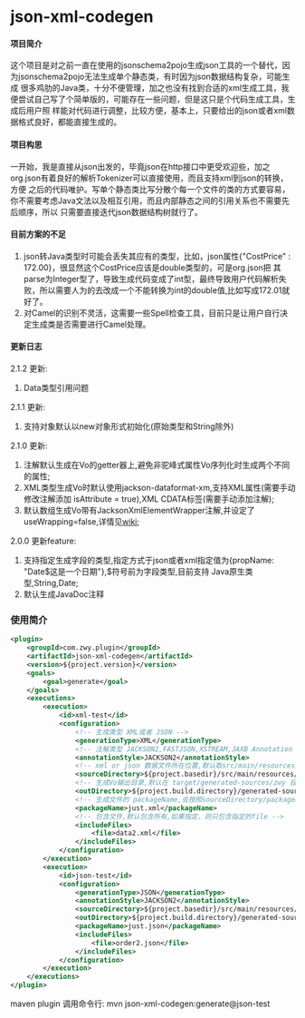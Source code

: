# json-xml-codegen

#### 项目简介
这个项目是对之前一直在使用的jsonschema2pojo生成json工具的一个替代，因为jsonschema2pojo无法生成单个静态类，有时因为json数据结构复杂，可能生成
很多鸡肋的Java类，十分不便管理，加之也没有找到合适的xml生成工具，我便尝试自己写了个简单版的，可能存在一些问题，但是这只是个代码生成工具，生成后用户照
样能对代码进行调整，比较方便，基本上，只要给出的json或者xml数据格式良好，都能直接生成的。

#### 项目构思
一开始，我是直接从json出发的，毕竟json在http接口中更受欢迎些，加之org.json有着良好的解析Tokenizer可以直接使用，而且支持xml到json的转换，方便
之后的代码唯护。写单个静态类比写分散个每一个文件的类的方式要容易，你不需要考虑Java文法以及相互引用，而且内部静态之间的引用关系也不需要先后顺序，所以
只需要直接迭代json数据结构树就行了。

#### 目前方案的不足
1. json转Java类型时可能会丢失其应有的类型，比如，json属性{"CostPrice" : 172.00}，很显然这个CostPrice应该是double类型的，可是org.json把
其parse为Integer型了，导致生成代码变成了int型，最终导致用户代码解析失败，所以需要人为的去改成一个不能转换为int的double值,比如写成172.01就好了。
2. 对Camel的识别不灵活，这需要一些Spell检查工具，目前只是让用户自行决定生成类是否需要进行Camel处理。

#### 更新日志
2.1.2 更新:
   1. Data类型引用问题

2.1.1 更新:
   1. 支持对象默认以new对象形式初始化(原始类型和String除外)
   
2.1.0 更新:
   1. 注解默认生成在Vo的getter器上,避免非驼峰式属性Vo序列化时生成两个不同的属性;
   2. XML类型生成Vo时默认使用jackson-dataformat-xm,支持XML属性(需要手动修改注解添加 isAttribute = true),XML CDATA标签(需要手动添加注解);
   3. 默认数组生成Vo带有JacksonXmlElementWrapper注解,并设定了useWrapping=false,详情见[wiki](https://github.com/FasterXML/jackson-dataformat-xml/wiki/Jackson-XML-annotations);
   
2.0.0 更新feature:
   1. 支持指定生成字段的类型,指定方式于json或者xml指定值为{propName: "Date$这是一个日期"},$符号前为字段类型,目前支持
   Java原生类型,String,Date;
   2. 默认生成JavaDoc注释

### 使用简介

```xml
<plugin>
    <groupId>com.zwy.plugin</groupId>
    <artifactId>json-xml-codegen</artifactId>
    <version>${project.version}</version>
    <goals>
        <goal>generate</goal>
    </goals>
    <executions>
        <execution>
            <id>xml-test</id>
            <configuration>
                <!-- 生成类型 XML或者 JSON -->
                <generationType>XML</generationType>
                <!-- 注解类型 JACKSON2,FASTJSON,XSTREAM,JAXB Annotation --> 
                <annotationStyle>JACKSON2</annotationStyle>
                <!-- xml or json 数据文件所在位置,默认取src/main/resources/xml or src/main/resources/xml的*.xml和*.json文件 -->
                <sourceDirectory>${project.basedir}/src/main/resources/xml</sourceDirectory>
                <!-- 生成Vo输出目录,默认在 target/generated-sources/zwy 目录下面 -->
                <outDirectory>${project.build.directory}/generated-sources/zwy</outDirectory>
                <!-- 生成文件的 packageName,会按照sourceDirectory/packageName 展开生成 -->
                <packageName>just.xml</packageName>
                <!-- 包含文件,默认包含所有,如果指定，则只包含指定的file -->
                <includeFiles>
                    <file>data2.xml</file>
                </includeFiles>
            </configuration>
        </execution>
        <execution>
            <id>json-test</id>
            <configuration>
                <generationType>JSON</generationType>
                <annotationStyle>JACKSON2</annotationStyle>
                <sourceDirectory>${project.basedir}/src/main/resources/json</sourceDirectory>
                <outDirectory>${project.build.directory}/generated-sources/zwy</outDirectory>
                <packageName>just.json</packageName>
                <includeFiles>
                    <file>order2.json</file>
                </includeFiles>
            </configuration>
        </execution>
    </executions>
</plugin>
```

maven plugin 调用命令行: mvn json-xml-codegen:generate@json-test